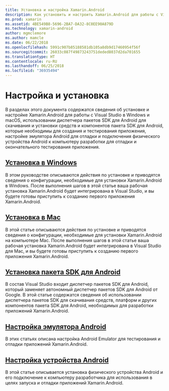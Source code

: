 ```yaml
---
title: Установка и настройка Xamarin.Android
description: Как установить и настроить Xamarin.Android для работы с Visual Studio.
ms.prod: xamarin
ms.assetid: 4BE549B8-5696-2BA7-DA32-8C0EE90A879D
ms.technology: xamarin-android
author: mgmclemore
ms.author: mamcle
ms.date: 06/22/2018
ms.openlocfilehash: 5991c907b85188581db105a8db9d17460954f56f
ms.sourcegitcommit: 26033c087f49873243751deded8037d2da701655
ms.translationtype: HT
ms.contentlocale: ru-RU
ms.lasthandoff: 06/25/2018
ms.locfileid: "36935494"
---
```

# <a name="setup-and-installation"></a>Настройка и установка

В разделах этого документа содержатся сведения об установке и настройке Xamarin.Android для работы с Visual Studio в Windows и macOS, использовании диспетчера пакетов SDK для Android для скачивания и установки средств и компонентов пакета SDK для Android, которые необходимы для создания и тестирования приложения, настройке эмулятора Android для отладки и подключения физического устройства Android к компьютеру разработки для отладки и окончательного тестирования приложения.


## <a name="windows-installationandroidget-startedinstallationwindowsmd"></a>[Установка в Windows](~/android/get-started/installation/windows.md)

В этом руководстве описываются действия по установке и приводятся сведения о конфигурации, необходимые для установки Xamarin.Android в Windows. После выполнения шагов в этой статье ваша рабочая установка Xamarin.Android будет интегрирована в Visual Studio, и вы будете готовы приступить к созданию первого приложения Xamarin.Android.

## <a name="mac-installationhttpsdocsmicrosoftcomen-usvisualstudiomacinstallation"></a>[Установка в Mac](https://docs.microsoft.com/en-us/visualstudio/mac/installation)

В этой статье описываются действия по установке и приводятся сведения о конфигурации, необходимые для установки Xamarin.Android на компьютере Mac. После выполнения шагов в этой статье ваша рабочая установка Xamarin.Android будет интегрирована в Visual Studio для Mac, и вы будете готовы приступить к созданию первого приложения Xamarin.Android.

## <a name="android-sdk-setupandroidget-startedinstallationandroid-sdkmd"></a>[Установка пакета SDK для Android](~/android/get-started/installation/android-sdk.md)

В состав Visual Studio входит диспетчер пакетов SDK для Android, который заменяет автономный диспетчер пакетов SDK для Android от Google. В этой статье содержатся сведения об использовании диспетчера пакетов SDK для скачивания средств, платформ и других компонентов пакета SDK для Android, необходимых для разработки приложений Xamarin.Android.

## <a name="android-emulator-setupandroidget-startedinstallationandroid-emulatorindexmd"></a>[Настройка эмулятора Android](~/android/get-started/installation/android-emulator/index.md)

В этих статьях описана настройка Android Emulator для тестирования и отладки приложений Xamarin.Android.

## <a name="android-device-setupandroidget-startedinstallationset-up-device-for-developmentmd"></a>[Настройка устройства Android](~/android/get-started/installation/set-up-device-for-development.md)

В этой статье описывается установка физического устройства Android и его подключение к компьютеру разработчика для использования в целях запуска и отладки приложений Xamarin.Android.
